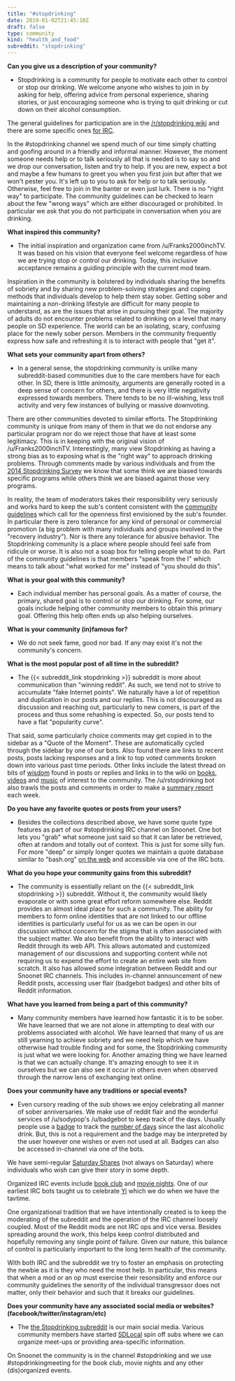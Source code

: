 ```yaml
---
title: "#stopdrinking"
date: 2019-01-02T21:45:18Z
draft: false
type: community
kind: "health_and_food"
subreddit: "stopdrinking"
---
```


**Can you give us a description of your community?**

* Stopdrinking is a community for people to motivate each other to control or stop our drinking. We welcome anyone who wishes to join in by asking for help, offering advice from personal experience, sharing stories, or just encouraging someone who is trying to quit drinking or cut down on their alcohol consumption.

The general guidelines for participation are in the [/r/stopdrinking wiki](https://www.reddit.com/r/stopdrinking/wiki/index#wiki_guidelines_for_participation) and there are some specific ones [for IRC](https://www.reddit.com/r/stopdrinking/wiki/irchelp#wiki_guidelines_for_behavior).

In the #stopdrinking channel we spend much of our time simply chatting and goofing around in a friendly and informal manner.  However, the moment someone needs help or to talk seriously all that is needed is to say so and we drop our conversation, listen and try to help.  If you are new, expect a bot and maybe a few humans to greet you when you first join but after that we won't pester you.  It's left up to you to ask for help or to talk seriously.  Otherwise, feel free to join in the banter or even just lurk.  There is no "right way" to participate.  The community guidelines can be checked to learn about the few "wrong ways" which are either discouraged or prohibited.  In particular we ask that you do not participate in conversation when you are drinking.

**What inspired this community?**

* The initial inspiration and organization came from /u/Franks2000inchTV.  It was based on his vision that everyone feel welcome regardless of how we are trying stop or control our drinking.  Today, this inclusive acceptance remains a guiding principle with the current mod team.

Inspiration in the community is bolstered by individuals sharing the benefits of sobriety and by sharing new problem-solving strategies and coping methods that individuals develop to help them stay sober.
Getting sober and maintaining a non-drinking lifestyle are difficult for many people to understand, as are the issues that arise in pursuing their goal. The majority of adults do not encounter problems related to drinking on a level that many people on SD experience. The world can be an isolating, scary, confusing place for the newly sober person. Members in the community frequently express how safe and refreshing it is to interact with people that "get it".

**What sets your community apart from others?**

* In a general sense, the stopdrinking community is unlike many subreddit-based communities due to the care members have for each other. In SD, there is little animosity, arguments are generally rooted in a deep sense of concern for others, and there is very little negativity expressed towards members. There tends to be no ill-wishing, less troll activity and very few instances of bullying or massive downvoting.

There are other communities devoted to similar efforts.  The Stopdrinking community is unique from many of them in that we do not endorse any particular program nor do we reject those that have at least some legitimacy.
This is in keeping with the original vision of /u/Franks2000inchTV. Interestingly, many view Stopdrinking as having a strong bias as to exposing what is the "right way" to approach drinking problems.  Through comments made by various individuals and from the [2014 Stopdrinking Survey](http://sd.bot.nu/survey/2014/welcome) we know that some think we are biased towards specific programs while others think we are biased against those very programs.

In reality, the team of moderators takes their responsibility very seriously and works hard to keep the sub's content consistent with the [community guidelines](https://www.reddit.com/r/stopdrinking/wiki/index) which call for the openness first envisioned by the sub's founder.  In particular there is zero tolerance for any kind of personal or commercial promotion (a big problem with many individuals and groups involved in the "recovery industry").  Nor is there any tolerance for abusive behavior.  The Stopdrinking community is a place where people should feel safe from ridicule or worse.  It is also not a soap box for telling people what to do.  Part of the community guidelines is that members "speak from the I" which means to talk about "what worked for me" instead of "you should do this".

**What is your goal with this community?**

* Each individual member has personal goals.  As a matter of course, the primary, shared goal is to control or stop our drinking.   For some, our goals include helping other community members to obtain this primary goal.  Offering this help often ends up also helping ourselves.

**What is your community (in)famous for?**

* We do not seek fame, good nor bad.  If any may exist it's not the community's concern.

**What is the most popular post of all time in the subreddit?**

* The {{< subreddit_link stopdrinking >}} subreddit is more about communication than "winning reddit".  As such, we tend not to strive to accumulate "fake Internet points". We naturally have a lot of repetition and duplication in our posts and our replies.  This is not discouraged as discussion and reaching out, particularly to new comers, is part of the process and thus some rehashing is expected.  So, our posts tend to have a flat "popularity curve".

That said, some particularly choice comments may get copied in to the sidebar as a "Quote of the Moment".  These are automatically cycled through the sidebar by one of our bots.  Also found there are links to recent posts, posts lacking responses and a link to top voted comments broken down into various past time periods.  Other links include the latest thread on bits of [wisdom](https://www.reddit.com/2cx3ta) found in posts or replies and links in to the wiki on [books](https://www.reddit.com/r/stopdrinking/wiki/books), [videos](https://www.reddit.com/r/stopdrinking/wiki/video) and [music](https://www.reddit.com/r/stopdrinking/wiki/music) of interest to the community.  The /u/rstopdrinking bot also trawls the posts and comments in order to make a [summary report](https://www.reddit.com/r/stopdrinking/search?q=flair%3Areport&restrict_sr=on&sort=new&t=all) each week.

**Do you have any favorite quotes or posts from your users?**

* Besides the collections described above, we have some quote type features as part of our #stopdrinking IRC channel on Snoonet.  One bot lets you "grab" what someone just said so that it can later be retrieved, often at random and totally out of context.  This is just for some silly fun.  For more "deep" or simply longer quotes we maintain a quote database similar to "bash.org" [on the web](http://sobrieti.bot.nu/rqdb/) and accessible via one of the IRC bots.

**What do you hope your community gains from this subreddit?**

* The community is essentially reliant on the {{< subreddit_link stopdrinking >}} subreddit.   Without it, the community would likely evaporate or with some great effort reform somewhere else.  Reddit provides an almost ideal place for such a community.  The ability for members to form online identities that are not linked to our offline identities is particularly useful for us as we can be open in our discussion without concern for the stigma that is often associated with the subject matter.  We also benefit from the ability to interact with Reddit through its web API.  This allows automated and customized management of our discussions and supporting content while not requiring us to expend the effort to create an entire web site from scratch.  It also has allowed some integration between Reddit and our Snoonet IRC channels.  This includes in-channel announcement of new Reddit posts, accessing user flair (badgebot badges) and other bits of Reddit information.

**What have you learned from being a part of this community?**

* Many community members have learned how fantastic it is to be sober.  We have learned that we are not alone in attempting to deal with our problems associated with alcohol.  We have learned that many of us are still yearning to achieve sobriety and we need help which we have otherwise had trouble finding and for some, the Stopdrinking community is just what we were looking for.  Another amazing thing we have learned is that we can actually change.  It's amazing enough to see it in ourselves but we can also see it occur in others even when observed through the narrow lens of exchanging text online.

**Does your community have any traditions or special events?**

* Even cursory reading of the sub shows we enjoy celebrating all manner of sober anniversaries.  We make use of reddit flair and the wonderful services of /u/sodypop's /u/badgebot to keep track of the days.  Usually people use a [badge](https://www.reddit.com/r/stopdrinking/wiki/index#wiki_badges_.28reddit_flair.29_.26_bells) to track the [number of days](http://sd.bot.nu/badgedate/) since the last alcoholic drink.  But, this is not a requirement and the badge may be interpreted by the user however one wishes or even not used at all.   Badges can also be accessed in-channel via one of the bots.

We have semi-regular [Saturday Shares](https://www.reddit.com/r/stopdrinking/search?q=flair%3Asaturday&restrict_sr=on&sort=new&t=all) (not always on Saturday) where individuals who wish can give their story in some depth.

Organized IRC events include [book club](https://www.reddit.com/r/stopdrinking/search?q=flair%3Abook&sort=new&restrict_sr=on&t=all) and [movie nights](https://www.reddit.com/r/stopdrinking/search?q=flair%3Amovie&sort=new&restrict_sr=on&t=all).  One of our earliest IRC bots taught us to celebrate [Yi](http://inamidst.com/stuff/esp/tavtime) which we do when we have the tavtime.

One organizational tradition that we have intentionally created is to keep the moderating of the subreddit and the operation of the IRC channel loosely coupled.  Most of the Reddit mods are not IRC ops and vice versa.  Besides spreading around the work, this helps keep control distributed and hopefully removing any single point of failure.  Given our nature, this balance of control is particularly important to the long term health of the community.

With both IRC and the subreddit we try to foster an emphasis on protecting the newbie as it is they who need the most help.  In particular, this means that when a mod or an op must exercise their resonsibility and enforce our community guidelines the senority of the individual transgressor does not matter, only their behavior and such that it breaks our guidelines.

**Does your community have any associated social media or websites? (facebook/twitter/instagram/etc)**

* The [the Stopdrinking subreddit](https://www.reddit.com/r/stopdrinking) is our main social media.  Various community members have started [SDLocal](https://www.reddit.com/r/SDLocal/wiki/index) spin off subs where we can organize meet-ups or providing area-specific information.

On Snoonet the community is in the channel #stopdrinking and we use #stopdrinkingmeeting for the book club, movie nights and any other (dis)organized events.
